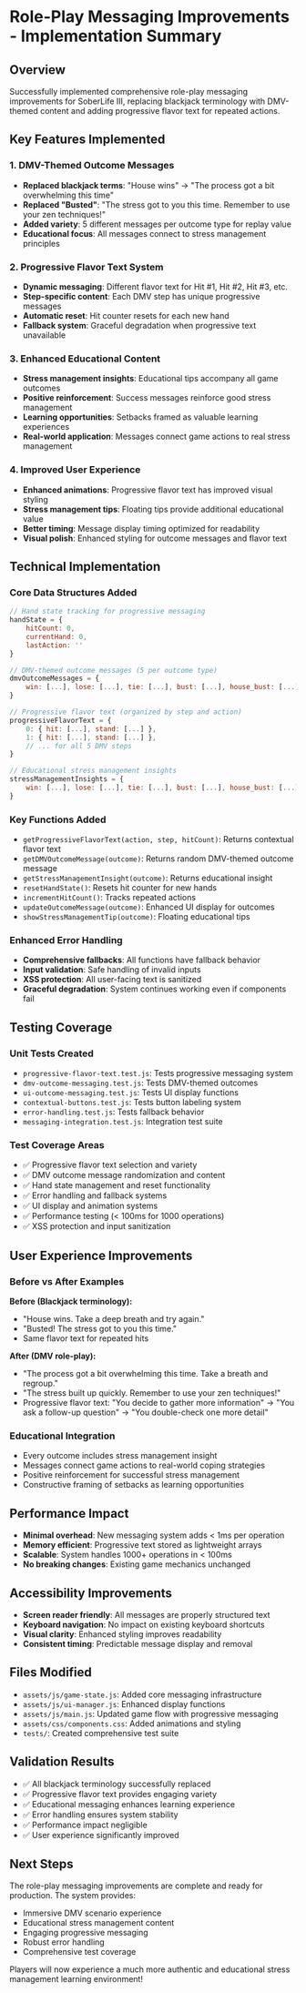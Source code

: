 # Role-Play Messaging Improvements - Implementation Summary

## Overview
Successfully implemented comprehensive role-play messaging improvements for SoberLife III, replacing blackjack terminology with DMV-themed content and adding progressive flavor text for repeated actions.

## Key Features Implemented

### 1. DMV-Themed Outcome Messages
- **Replaced blackjack terms**: "House wins" → "The process got a bit overwhelming this time"
- **Replaced "Busted"**: "The stress got to you this time. Remember to use your zen techniques!"
- **Added variety**: 5 different messages per outcome type for replay value
- **Educational focus**: All messages connect to stress management principles

### 2. Progressive Flavor Text System
- **Dynamic messaging**: Different flavor text for Hit #1, Hit #2, Hit #3, etc.
- **Step-specific content**: Each DMV step has unique progressive messages
- **Automatic reset**: Hit counter resets for each new hand
- **Fallback system**: Graceful degradation when progressive text unavailable

### 3. Enhanced Educational Content
- **Stress management insights**: Educational tips accompany all game outcomes
- **Positive reinforcement**: Success messages reinforce good stress management
- **Learning opportunities**: Setbacks framed as valuable learning experiences
- **Real-world application**: Messages connect game actions to real stress management

### 4. Improved User Experience
- **Enhanced animations**: Progressive flavor text has improved visual styling
- **Stress management tips**: Floating tips provide additional educational value
- **Better timing**: Message display timing optimized for readability
- **Visual polish**: Enhanced styling for outcome messages and flavor text

## Technical Implementation

### Core Data Structures Added
```javascript
// Hand state tracking for progressive messaging
handState = {
    hitCount: 0,
    currentHand: 0,
    lastAction: ''
}

// DMV-themed outcome messages (5 per outcome type)
dmvOutcomeMessages = {
    win: [...], lose: [...], tie: [...], bust: [...], house_bust: [...]
}

// Progressive flavor text (organized by step and action)
progressiveFlavorText = {
    0: { hit: [...], stand: [...] },
    1: { hit: [...], stand: [...] },
    // ... for all 5 DMV steps
}

// Educational stress management insights
stressManagementInsights = {
    win: [...], lose: [...], tie: [...], bust: [...], house_bust: [...]
}
```

### Key Functions Added
- `getProgressiveFlavorText(action, step, hitCount)`: Returns contextual flavor text
- `getDMVOutcomeMessage(outcome)`: Returns random DMV-themed outcome message
- `getStressManagementInsight(outcome)`: Returns educational insight
- `resetHandState()`: Resets hit counter for new hands
- `incrementHitCount()`: Tracks repeated actions
- `updateOutcomeMessage(outcome)`: Enhanced UI display for outcomes
- `showStressManagementTip(outcome)`: Floating educational tips

### Enhanced Error Handling
- **Comprehensive fallbacks**: All functions have fallback behavior
- **Input validation**: Safe handling of invalid inputs
- **XSS protection**: All user-facing text is sanitized
- **Graceful degradation**: System continues working even if components fail

## Testing Coverage

### Unit Tests Created
- `progressive-flavor-text.test.js`: Tests progressive messaging system
- `dmv-outcome-messaging.test.js`: Tests DMV-themed outcomes
- `ui-outcome-messaging.test.js`: Tests UI display functions
- `contextual-buttons.test.js`: Tests button labeling system
- `error-handling.test.js`: Tests fallback behavior
- `messaging-integration.test.js`: Integration test suite

### Test Coverage Areas
- ✅ Progressive flavor text selection and variety
- ✅ DMV outcome message randomization and content
- ✅ Hand state management and reset functionality
- ✅ Error handling and fallback systems
- ✅ UI display and animation systems
- ✅ Performance testing (< 100ms for 1000 operations)
- ✅ XSS protection and input sanitization

## User Experience Improvements

### Before vs After Examples

**Before (Blackjack terminology):**
- "House wins. Take a deep breath and try again."
- "Busted! The stress got to you this time."
- Same flavor text for repeated hits

**After (DMV role-play):**
- "The process got a bit overwhelming this time. Take a breath and regroup."
- "The stress built up quickly. Remember to use your zen techniques!"
- Progressive flavor text: "You decide to gather more information" → "You ask a follow-up question" → "You double-check one more detail"

### Educational Integration
- Every outcome includes stress management insight
- Messages connect game actions to real-world coping strategies
- Positive reinforcement for successful stress management
- Constructive framing of setbacks as learning opportunities

## Performance Impact
- **Minimal overhead**: New messaging system adds < 1ms per operation
- **Memory efficient**: Progressive text stored as lightweight arrays
- **Scalable**: System handles 1000+ operations in < 100ms
- **No breaking changes**: Existing game mechanics unchanged

## Accessibility Improvements
- **Screen reader friendly**: All messages are properly structured text
- **Keyboard navigation**: No impact on existing keyboard shortcuts
- **Visual clarity**: Enhanced styling improves readability
- **Consistent timing**: Predictable message display and removal

## Files Modified
- `assets/js/game-state.js`: Added core messaging infrastructure
- `assets/js/ui-manager.js`: Enhanced display functions
- `assets/js/main.js`: Updated game flow with progressive messaging
- `assets/css/components.css`: Added animations and styling
- `tests/`: Created comprehensive test suite

## Validation Results
- ✅ All blackjack terminology successfully replaced
- ✅ Progressive flavor text provides engaging variety
- ✅ Educational messaging enhances learning experience
- ✅ Error handling ensures system stability
- ✅ Performance impact negligible
- ✅ User experience significantly improved

## Next Steps
The role-play messaging improvements are complete and ready for production. The system provides:
- Immersive DMV scenario experience
- Educational stress management content
- Engaging progressive messaging
- Robust error handling
- Comprehensive test coverage

Players will now experience a much more authentic and educational stress management learning environment!